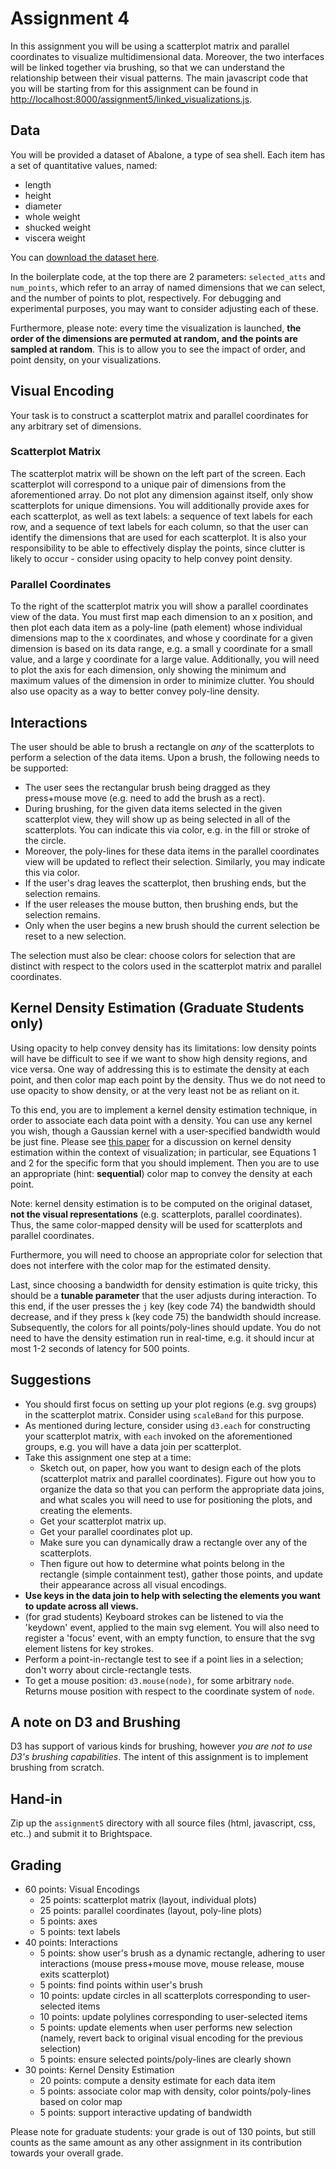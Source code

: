 # Assignment 4

In this assignment you will be using a scatterplot matrix and parallel coordinates to visualize multidimensional data. Moreover, the two interfaces will be linked together via brushing, so that we can understand the relationship between their visual patterns. The main javascript code that you will be starting from for this assignment can be found in [http://localhost:8000/assignment5/linked_visualizations.js](http://localhost:8000/assignment5/linked_visualizations.js).

## Data

You will be provided a dataset of Abalone, a type of sea shell. Each item has a set of quantitative values, named:

* length
* height
* diameter
* whole weight
* shucked weight
* viscera weight

You can [download the dataset here](https://vanderbilt.box.com/s/8rczciarwm3fow6a9p4xkor70absdo81).

In the boilerplate code, at the top there are 2 parameters: `selected_atts` and `num_points`, which refer to an array of named dimensions that we can select, and the number of points to plot, respectively. For debugging and experimental purposes, you may want to consider adjusting each of these.

Furthermore, please note: every time the visualization is launched, **the order of the dimensions are permuted at random, and the points are sampled at random**. This is to allow you to see the impact of order, and point density, on your visualizations.

## Visual Encoding

Your task is to construct a scatterplot matrix and parallel coordinates for any arbitrary set of dimensions.

### Scatterplot Matrix

The scatterplot matrix will be shown on the left part of the screen. Each scatterplot will correspond to a unique pair of dimensions from the aforementioned array. Do not plot any dimension against itself, only show scatterplots for unique dimensions. You will additionally provide axes for each scatterplot, as well as text labels: a sequence of text labels for each row, and a sequence of text labels for each column, so that the user can identify the dimensions that are used for each scatterplot. It is also your responsibility to be able to effectively display the points, since clutter is likely to occur - consider using opacity to help convey point density.

### Parallel Coordinates

To the right of the scatterplot matrix you will show a parallel coordinates view of the data. You must first map each dimension to an x position, and then plot each data item as a poly-line (path element) whose individual dimensions map to the x coordinates, and whose y coordinate for a given dimension is based on its data range, e.g. a small y coordinate for a small value, and a large y coordinate for a large value. Additionally, you will need to plot the axis for each dimension, only showing the minimum and maximum values of the dimension in order to minimize clutter. You should also use opacity as a way to better convey poly-line density.

## Interactions

The user should be able to brush a rectangle on _any_ of the scatterplots to perform a selection of the data items. Upon a brush, the following needs to be supported:

* The user sees the rectangular brush being dragged as they press+mouse move (e.g. need to add the brush as a rect).
* During brushing, for the given data items selected in the given scatterplot view, they will show up as being selected in all of the scatterplots. You can indicate this via color, e.g. in the fill or stroke of the circle.
* Moreover, the poly-lines for these data items in the parallel coordinates view will be updated to reflect their selection. Similarly, you may indicate this via color.
* If the user's drag leaves the scatterplot, then brushing ends, but the selection remains.
* If the user releases the mouse button, then brushing ends, but the selection remains.
* Only when the user begins a new brush should the current selection be reset to a new selection.

The selection must also be clear: choose colors for selection that are distinct with respect to the colors used in the scatterplot matrix and parallel coordinates.

## Kernel Density Estimation (Graduate Students only)

Using opacity to help convey density has its limitations: low density points will have be difficult to see if we want to show high density regions, and vice versa. One way of addressing this is to estimate the density at each point, and then color map each point by the density. Thus we do not need to use opacity to show density, or at the very least not be as reliant on it.

To this end, you are to implement a kernel density estimation technique, in order to associate each data point with a density. You can use any kernel you wish, though a Gaussian kernel with a user-specified bandwidth would be just fine. Please see [this paper](http://www.ii.uib.no/vis_old/publications/pdfs/lampe11kde.pdf) for a discussion on kernel density estimation within the context of visualization; in particular, see Equations 1 and 2 for the specific form that you should implement. Then you are to use an appropriate (hint: **sequential**) color map to convey the density at each point.

Note: kernel density estimation is to be computed on the original dataset, **not the visual representations** (e.g. scatterplots, parallel coordinates). Thus, the same color-mapped density will be used for scatterplots and parallel coordinates.

Furthermore, you will need to choose an appropriate color for selection that does not interfere with the color map for the estimated density.

Last, since choosing a bandwidth for density estimation is quite tricky, this should be a **tunable parameter** that the user adjusts during interaction. To this end, if the user presses the `j` key (key code 74) the bandwidth should decrease, and if they press `k` (key code 75) the bandwidth should increase. Subsequently, the colors for all points/poly-lines should update. You do not need to have the density estimation run in real-time, e.g. it should incur at most 1-2 seconds of latency for 500 points.

## Suggestions

* You should first focus on setting up your plot regions (e.g. svg groups) in the scatterplot matrix. Consider using `scaleBand` for this purpose.
* As mentioned during lecture, consider using `d3.each` for constructing your scatterplot matrix, with `each` invoked on the aforementioned groups, e.g. you will have a data join per scatterplot.
* Take this assignment one step at a time:
	* Sketch out, on paper, how you want to design each of the plots (scatterplot matrix and parallel coordinates). Figure out how you to organize the data so that you can perform the appropriate data joins, and what scales you will need to use for positioning the plots, and creating the elements.
	* Get your scatterplot matrix up.
	* Get your parallel coordinates plot up.
	* Make sure you can dynamically draw a rectangle over any of the scatterplots.
	* Then figure out how to determine what points belong in the rectangle (simple containment test), gather those points, and update their appearance across all visual encodings.
* **Use keys in the data join to help with selecting the elements you want to update across all views.**
* (for grad students) Keyboard strokes can be listened to via the 'keydown' event, applied to the main svg element. You will also need to register a 'focus' event, with an empty function, to ensure that the svg element listens for key strokes.
* Perform a point-in-rectangle test to see if a point lies in a selection; don't worry about circle-rectangle tests.
* To get a mouse position: `d3.mouse(node)`, for some arbitrary `node`. Returns mouse position with respect to the coordinate system of `node`.

## A note on D3 and Brushing

D3 has support of various kinds for brushing, however _you are not to use D3's brushing capabilities_. The intent of this assignment is to implement brushing from scratch.

## Hand-in

Zip up the `assignment5` directory with all source files (html, javascript, css, etc..) and submit it to Brightspace.

## Grading

* 60 points: Visual Encodings
	* 25 points: scatterplot matrix (layout, individual plots)
	* 25 points: parallel coordinates (layout, poly-line plots)
	* 5 points: axes
	* 5 points: text labels
* 40 points: Interactions
	* 5 points: show user's brush as a dynamic rectangle, adhering to user interactions (mouse press+mouse move, mouse release, mouse exits scatterplot)
	* 5 points: find points within user's brush
	* 10 points: update circles in all scatterplots corresponding to user-selected items
	* 10 points: update polylines corresponding to user-selected items
	* 5 points: update elements when user performs new selection (namely, revert back to original visual encoding for the previous selection)
	* 5 points: ensure selected points/poly-lines are clearly shown
* 30 points: Kernel Density Estimation
	* 20 points: compute a density estimate for each data item
	* 5 points: associate color map with density, color points/poly-lines based on color map
	* 5 points: support interactive updating of bandwidth

Please note for graduate students: your grade is out of 130 points, but still counts as the same amount as any other assignment in its contribution towards your overall grade.
